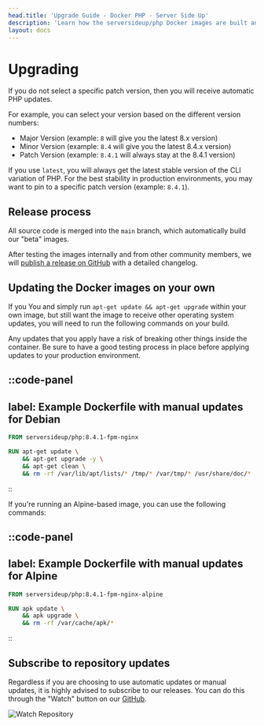 ```yaml
---
head.title: 'Upgrade Guide - Docker PHP - Server Side Up'
description: 'Learn how the serversideup/php Docker images are built and how to upgrade.'
layout: docs
---
```


# Upgrading
If you do not select a specific patch version, then you will receive automatic PHP updates.

For example, you can select your version based on the different version numbers:
- Major Version (example: `8` will give you the latest 8.x version)
- Minor Version (example: `8.4` will give you the latest 8.4.x version)
- Patch Version (example: `8.4.1` will always stay at the 8.4.1 version)

If you use `latest`, you will always get the latest stable version of the CLI variation of PHP. For the best stability in production environments, you may want to pin to a specific patch version (example: `8.4.1`).

## Release process
All source code is merged into the `main` branch, which automatically build our "beta" images.

After testing the images internally and from other community members, we will [publish a release on GitHub](https://github.com/serversideup/docker-php/releases) with a detailed changelog.

## Updating the Docker images on your own
If you You and simply run `apt-get update && apt-get upgrade` within your own image, but still want the image to receive other operating system updates, you will need to run the following commands on your build.

Any updates that you apply have a risk of breaking other things inside the container. Be sure to have a good testing process in place before applying updates to your production environment.

::code-panel
---
label: Example Dockerfile with manual updates for Debian
---
```dockerfile
FROM serversideup/php:8.4.1-fpm-nginx

RUN apt-get update \
    && apt-get upgrade -y \
    && apt-get clean \
    && rm -rf /var/lib/apt/lists/* /tmp/* /var/tmp/* /usr/share/doc/*
```
::

If you're running an Alpine-based image, you can use the following commands:

::code-panel
---
label: Example Dockerfile with manual updates for Alpine
---
```dockerfile
FROM serversideup/php:8.4.1-fpm-nginx-alpine

RUN apk update \
    && apk upgrade \
    && rm -rf /var/cache/apk/*
```
::

## Subscribe to repository updates
Regardless if you are choosing to use automatic updates or manual updates, it is highly advised to subscribe to our releases. You can do this through the "Watch" button on our [GitHub](https://github.com/serversideup/docker-php).

![Watch Repository](/images/docs/watch-repo.png)
